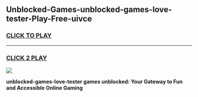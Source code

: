 
## Unblocked-Games-unblocked-games-love-tester-Play-Free-uivce
<h3>
<a href="https://premium76.site?title=unblocked-games-love-tester&ref=10A">CLICK TO PLAY</a></h3>
<hr>

<h3>
<a href="https://premium76.site?title=unblocked-games-love-tester&ref=10A">CLICK 2 PLAY</a>
  
</h3>

<a href="https://premium76.site?title=unblocked-games-love-tester&ref=10A"><img src="https://clearcache.store/games.png"></a>


**unblocked-games-love-tester games unblocked: Your Gateway to Fun and Accessible Online Gaming**
